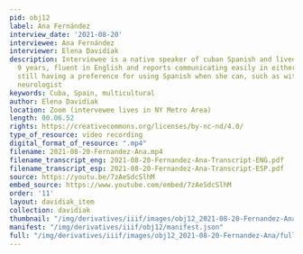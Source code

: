 ```yaml
---
pid: obj12
label: Ana Fernández
interview_date: '2021-08-20'
interviewee: Ana Fernández
interviewer: Elena Davidiak
description: Interviewee is a native speaker of cuban Spanish and lived in Spain for
  9 years, fluent in English and reports communicating easily in either language but
  still having a preference for using Spanish when she can, such as with her Argentinean
  neurologist
keywords: Cuba, Spain, multicultural
author: Elena Davidiak
location: Zoom (intervewee lives in NY Metro Area)
length: 00.06.52
rights: https://creativecommons.org/licenses/by-nc-nd/4.0/
type_of_resource: video recording
digital_format_of_resource: ".mp4"
filename: 2021-08-20-Fernandez-Ana.mp4
filename_transcript_eng: 2021-08-20-Fernandez-Ana-Transcript-ENG.pdf
filename_transcript_esp: 2021-08-20-Fernandez-Ana-Transcript-ESP.pdf
source: https://youtu.be/7zAeSdcSlhM
embed_source: https://www.youtube.com/embed/7zAeSdcSlhM
order: '11'
layout: davidiak_item
collection: davidiak
thumbnail: "/img/derivatives/iiif/images/obj12_2021-08-20-Fernandez-Ana/full/250,/0/default.jpg"
manifest: "/img/derivatives/iiif/obj12/manifest.json"
full: "/img/derivatives/iiif/images/obj12_2021-08-20-Fernandez-Ana/full/1140,/0/default.jpg"
---
```

